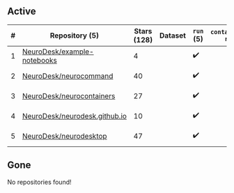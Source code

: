 ## Active
| # | Repository (5) | Stars (128) | Dataset | `run` (5) | `containers-run` | Last Modified |
| --- | --- | --- | --- | --- | --- | --- |
| 1 | [NeuroDesk/example-notebooks](https://github.com/NeuroDesk/example-notebooks) | 4 |  | :heavy_check_mark: |  | 2025-05-07 01:08:55+00:00 |
| 2 | [NeuroDesk/neurocommand](https://github.com/NeuroDesk/neurocommand) | 40 |  | :heavy_check_mark: |  | 2025-04-27 12:32:25+00:00 |
| 3 | [NeuroDesk/neurocontainers](https://github.com/NeuroDesk/neurocontainers) | 27 |  | :heavy_check_mark: |  | 2025-05-11 04:57:44+00:00 |
| 4 | [NeuroDesk/neurodesk.github.io](https://github.com/NeuroDesk/neurodesk.github.io) | 10 |  | :heavy_check_mark: |  | 2025-05-09 06:17:06+00:00 |
| 5 | [NeuroDesk/neurodesktop](https://github.com/NeuroDesk/neurodesktop) | 47 |  | :heavy_check_mark: |  | 2025-05-10 05:17:20+00:00 |

## Gone
No repositories found!
